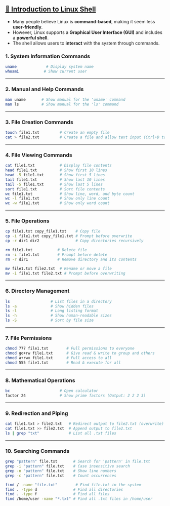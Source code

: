 

## [**🔹 Introduction to Linux Shell**](https://drive.google.com/drive/folders/1sgF89FZmPuiN0qJkhdJumGYu6iwQdPEX)
- Many people believe Linux is **command-based**, making it seem less **user-friendly**.  
- However, Linux supports a **Graphical User Interface (GUI)** and includes a **powerful shell**.  
- The shell allows users to **interact** with the system through commands.



### **1. System Information Commands**
```sh
uname             # Display system name
whoami           # Show current user
```

---

### **2. Manual and Help Commands**
```sh
man uname       # Show manual for the 'uname' command
man ls          # Show manual for the 'ls' command
```

---

### **3. File Creation Commands**
```sh
touch file1.txt         # Create an empty file
cat > file2.txt         # Create a file and allow text input (Ctrl+D to save)
```

---

### **4. File Viewing Commands**
```sh
cat file1.txt           # Display file contents
head file1.txt          # Show first 10 lines
head -5 file1.txt       # Show first 5 lines
tail file1.txt          # Show last 10 lines
tail -5 file1.txt       # Show last 5 lines
sort file1.txt          # Sort file contents
wc file1.txt            # Show line, word, and byte count
wc -l file1.txt         # Show only line count
wc -w file1.txt         # Show only word count
```

---

### **5. File Operations**
```sh
cp file1.txt copy_file1.txt    # Copy file
cp -i file1.txt copy_file1.txt # Prompt before overwrite
cp -r dir1 dir2                # Copy directories recursively

rm file1.txt           # Delete file
rm -i file1.txt        # Prompt before delete
rm -r dir1             # Remove directory and its contents

mv file1.txt file2.txt  # Rename or move a file
mv -i file1.txt file2.txt # Prompt before overwriting
```

---

### **6. Directory Management**
```sh
ls                  # List files in a directory
ls -a               # Show hidden files
ls -l               # Long listing format
ls -h               # Show human-readable sizes
ls -S               # Sort by file size
```

---

### **7. File Permissions**
```sh
chmod 777 file1.txt        # Full permissions to everyone
chmod go+rw file1.txt      # Give read & write to group and others
chmod a+rwx file1.txt      # Full access to all
chmod 555 file1.txt        # Read & execute for all
```

---

### **8. Mathematical Operations**
```sh
bc                      # Open calculator
factor 24               # Show prime factors (Output: 2 2 2 3)
```

---

### **9. Redirection and Piping**
```sh
cat file1.txt > file2.txt   # Redirect output to file2.txt (overwrite)
cat file1.txt >> file2.txt  # Append output to file2.txt
ls | grep "txt"             # List all .txt files
```

---

### **10. Searching Commands**
```sh
grep "pattern" file.txt       # Search for 'pattern' in file.txt
grep -i "pattern" file.txt    # Case insensitive search
grep -n "pattern" file.txt    # Show line numbers
grep -c "pattern" file.txt    # Count occurrences

find / -name "file.txt"        # Find file.txt in the system
find . -type d                # Find all directories
find . -type f                # Find all files
find /home/user -name "*.txt" # Find all .txt files in /home/user
```
